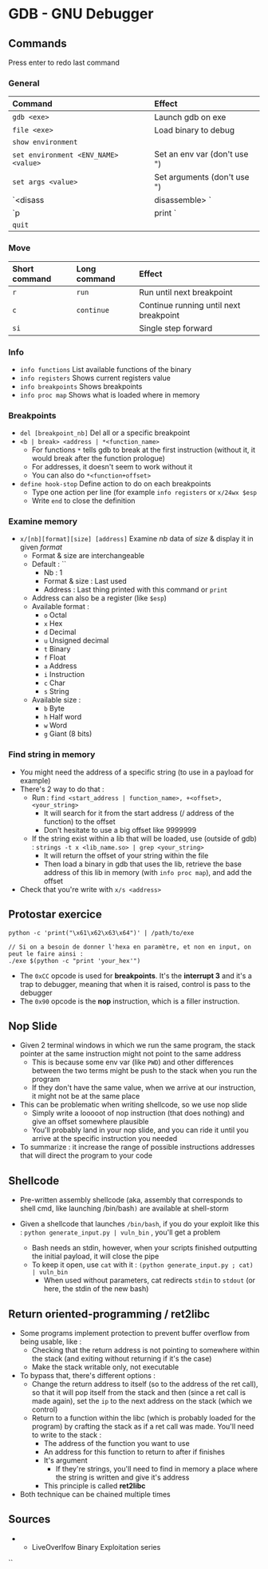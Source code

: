 # GDB - GNU Debugger

## Commands

Press enter to redo last command

### General

| Command | Effect |
| :--- | :--- |
| `gdb <exe>` | Launch gdb on exe |
| `file <exe>` | Load binary to debug |
| `show environment` |  |
| `set environment <ENV_NAME> <value>` | Set an env var \(don't use "\) |
| `set args <value>` | Set arguments \(don't use "\) |
| `<disass | disassemble> <func>` | Show assembler code of function |
| `p | print <function>` | Prints the address of the function \(if it exist/is loaded within the program\) |
| `quit` |  |

### Move

| Short command | Long command | Effect |
| :--- | :--- | :--- |
| `r` | `run` | Run until next breakpoint |
| `c` | `continue` | Continue running until next breakpoint |
| `si` |  | Single step forward |

### Info

* `info functions` List available functions of the binary
* `info registers` Shows current registers value
* `info breakpoints` Shows breakpoints
* `info proc map` Shows what is loaded where in memory

### Breakpoints

* `del [breakpoint_nb]` Del all or a specific breakpoint
* `<b | break> <address | *<function_name>`
  * For functions `*` tells gdb to break at the first instruction \(without it, it would break after the function prologue\)
  * For addresses, it doesn't seem to work without it
  * You can also do `*<function+offset>`
* `define hook-stop` Define action to do on each breakpoints
  * Type one action per line \(for example `info registers` or `x/24wx $esp`
  * Write `end` to close the definition

### Examine memory

* `x/[nb][format][size] [address]` Examine _nb_ data of _size_ & display it in given _format_ 
  * Format & size are interchangeable
  * Default : ``
    * Nb : 1
    * Format & size : Last used
    * Address : Last thing printed with this command or `print`
  * Address can also be a register \(like `$esp`\)
  * Available format :
    * `o` Octal
    * `x` Hex
    * `d` Decimal
    * `u` Unsigned decimal
    * `t` Binary
    * `f` Float
    * `a` Address
    * `i` Instruction
    * `c` Char
    * `s` String
  * Available size :
    * `b` Byte
    * `h` Half word
    * `w` Word
    * `g` Giant \(8 bits\)

### Find string in memory

* You might need the address of a specific string \(to use in a payload for example\)
* There's 2 way to do that :
  * Run : `find <start_address | function_name>, +<offset>, <your_string>`
    * It will search for it from the start address \(/ address of the function\) to the offset
    * Don't hesitate to use a big offset like 9999999
  * If the string exist within a lib that will be loaded, use \(outside of gdb\) : `strings -t x <lib_name.so> | grep <your_string>` 
    * It will return the offset of your string within the file
    * Then load a binary in gdb that uses the lib, retrieve the base address of this lib in memory \(with `info proc map`\), and add the offset
* Check that you're write with `x/s <address>`

## Protostar exercice

```text
python -c 'print("\x61\x62\x63\x64")' | /path/to/exe

// Si on a besoin de donner l'hexa en paramètre, et non en input, on peut le faire ainsi :
./exe $(python -c "print 'your_hex'")
```

* The `0xCC` opcode is used for **breakpoints**. It's the **interrupt 3** and it's a trap to debugger, meaning that when it is raised, control is pass to the debugger
* The `0x90` opcode is the **nop** instruction, which is a filler instruction.

## Nop Slide

* Given 2 terminal windows in which we run the same program, the stack pointer at the same instruction might not point to the same address
  * This is because some env var \(like `PWD`\) and other differences between the two terms might be push to the stack when you run the program
  * If they don't have the same value, when we arrive at our instruction, it might not be at the same place
* This can be problematic when writing shellcode, so we use nop slide
  * Simply write a looooot of nop instruction \(that does nothing\) and give an offset somewhere plausible
  * You'll probably land in your nop slide, and you can ride it until you arrive at the specific instruction you needed
* To summarize : it increase the range of possible instructions addresses that will direct the program to your code 

## Shellcode

* Pre-written assembly shellcode \(aka, assembly that corresponds to shell cmd, like launching /bin/bash`)` are available at shell-storm



* Given a shellcode that launches `/bin/bash`, if you do your exploit like this : `python generate_input.py | vuln_bin` , you'll get a problem
  * Bash needs an stdin, however, when your scripts finished outputting the initial payload, it will close the pipe
  * To keep it open, use `cat` with it : `(python generate_input.py ; cat) | vuln_bin`
    * When used without parameters, cat redirects `stdin` to `stdout` \(or here, the stdin of the new bash\) 

## Return oriented-programming / ret2libc

* Some programs implement protection to prevent buffer overflow from being usable, like :
  * Checking that the return address is not pointing to somewhere within the stack \(and exiting without returning if it's the case\)
  * Make the stack writable only, not executable
* To bypass that, there's different options :
  * Change the return address to itself \(so to the address of the ret call\), so that it will pop itself from the stack and then \(since a ret call is made again\), set the `ip` to the next address on the stack \(which we control\)
  * Return to a function within the libc \(which is probably loaded for the program\) by crafting the stack as if a ret call was made. You'll need to write to the stack :
    * The address of the function you want to use
    * An address for this function to return to after if finishes
    * It's argument
      * If they're strings, you'll need to find in memory a place where the string is written and give it's address
    * This principle is called **ret2libc**
* Both technique can be chained multiple times

## Sources

* * LiveOverlfow Binary Exploitation series

\`\`


